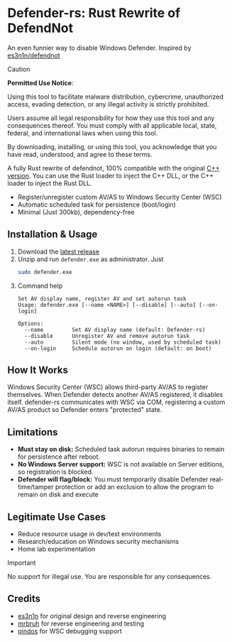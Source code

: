 # Defender-rs: Rust Rewrite of DefendNot

An even funnier way to disable Windows Defender. Inspired by [es3n1n/defendnot](https://github.com/es3n1n/defendnot)

> [!CAUTION]
> **Permitted Use Notice**:
>
> Using this tool to facilitate malware distribution, cybercrime, unauthorized access, evading detection, or any illegal activity is strictly prohibited.
>
> Users assume all legal responsibility for how they use this tool and any consequences thereof. You must comply with all applicable local, state, federal, and international laws when using this tool.
>
> By downloading, installing, or using this tool, you acknowledge that you have read, understood, and agree to these terms.

A fully Rust rewrite of defendnot, 100% compatible with the original [C++ version](https://github.com/es3n1n/defendnot). You can use the Rust loader to inject the C++ DLL, or the C++ loader to inject the Rust DLL.

- Register/unregister custom AV/AS to Windows Security Center (WSC)
- Automatic scheduled task for persistence (boot/login)
- Minimal (Just 300kb), dependency-free

## Installation & Usage

1. Download the [latest release](https://github.com/fontlos/defender-rs/releases/latest)
2. Unzip and run `defender.exe` as administrator. Just
   ```sh
   sudo defender.exe
   ```
3. Command help
   ```shell
   Set AV display name, register AV and set autorun task
   Usage: defender.exe [--name <NAME>] [--disable] [--auto] [--on-login]

   Options:
     --name         Set AV display name (default: Defender-rs)
     --disable      Unregister AV and remove autorun task
     --auto         Silent mode (no window, used by scheduled task)
     --on-login     Schedule autorun on login (default: on boot)
   ```

## How It Works

Windows Security Center (WSC) allows third-party AV/AS to register themselves. When Defender detects another AV/AS registered, it disables itself. defender-rs communicates with WSC via COM, registering a custom AV/AS product so Defender enters "protected" state.

## Limitations
- **Must stay on disk:** Scheduled task autorun requires binaries to remain for persistence after reboot.
- **No Windows Server support:** WSC is not available on Server editions, so registration is blocked.
- **Defender will flag/block:** You must temporarily disable Defender real-time/tamper protection or add an exclusion to allow the program to remain on disk and execute

## Legitimate Use Cases
- Reduce resource usage in dev/test environments
- Research/education on Windows security mechanisms
- Home lab experimentation

> [!IMPORTANT]
> No support for illegal use. You are responsible for any consequences.

## Credits
- [es3n1n](https://github.com/es3n1n) for original design and reverse engineering
- [mrbruh](https://mrbruh.com) for reverse engineering and testing
- [pindos](https://github.com/pind0s) for WSC debugging support
